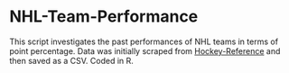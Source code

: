 # NHL-Team-Performance

This script investigates the past performances of NHL teams in terms of point percentage. Data was initially scraped from [Hockey-Reference](https://www.hockey-reference.com/) and then saved as a CSV. Coded in R.
